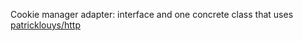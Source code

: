 Cookie manager adapter: interface and one concrete class that uses [patricklouys/http](https://github.com/PatrickLouys/http)

